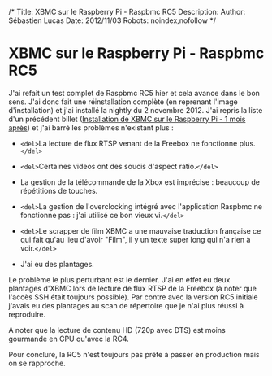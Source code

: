 /*
Title: XBMC sur le Raspberry Pi - Raspbmc RC5
Description: 
Author: Sébastien Lucas
Date: 2012/11/03
Robots: noindex,nofollow
*/
# XBMC sur le Raspberry Pi - Raspbmc RC5

J'ai refait un test complet de Raspbmc RC5 hier et cela avance dans le bon sens. J'ai donc fait une réinstallation complète (en reprenant l'image d'installation) et j'ai installé la nightly du 2 novembre 2012. J'ai repris la liste d'un précédent billet ([Installation de XBMC sur le Raspberry Pi - 1 mois après](blog/raspberry-pi-xbmc-2)) et j'ai barré les problèmes n'existant plus :

*	`<del>`La lecture de flux RTSP venant de la Freebox ne fonctionne plus.`</del>`

*	`<del>`Certaines videos ont des soucis d'aspect ratio.`</del>`

*	La gestion de la télécommande de la Xbox est imprécise : beaucoup de répétitions de touches.

*	`<del>`La gestion de l'overclocking intégré avec l'application Raspbmc ne fonctionne pas : j'ai utilisé ce bon vieux vi.`</del>`

*	`<del>`Le scrapper de film XBMC a une mauvaise traduction française ce qui fait qu'au lieu d'avoir "Film", il y un texte super long qui n'a rien à voir.`</del>`

*	J'ai eu des plantages.

Le problème le plus perturbant est le dernier. J'ai en effet eu deux plantages d'XBMC lors de lecture de flux RTSP de la Freebox (à noter que l'accès SSH était toujours possible). Par contre avec la version RC5 initiale j'avais eu des plantages au scan de répertoire que je n'ai plus réussi à reproduire.

A noter que la lecture de contenu HD (720p avec DTS) est moins gourmande en CPU qu'avec la RC4. 

Pour conclure, la RC5 n'est toujours pas prête à passer en production mais on se rapproche.


